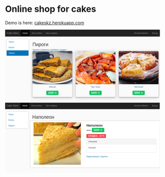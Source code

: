 # Online shop for cakes

Demo is here: [cakeskz.herokuapp.com](http://cakeskz.herokuapp.com/categories/1)

![Screenshot](public/screenshots/list.png)
![Screenshot](public/screenshots/details.png)

